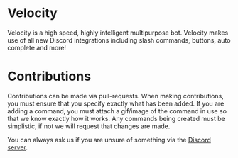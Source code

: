 # Velocity
Velocity is a high speed, highly intelligent multipurpose bot. Velocity makes use of all new Discord integrations including slash commands, buttons, auto complete and more!

# Contributions

Contributions can be made via pull-requests. When making contributions, you must ensure that you specify exactly what has been added. If you are adding a command, you must attach a gif/image of the command in use so that we know exactly how it works.
Any commands being created must be simplistic, if not we will request that changes are made.

You can always ask us if you are unsure of something via the [Discord server](https://discord.gg/DFa5wNFWgP). 



